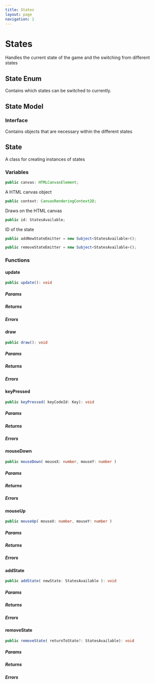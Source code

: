 ```yaml
---
title: States
layout: page
navigation: 2
---
```

# States

Handles the current state of the game and the switching from different states

## State Enum
Contains which states can be switched to currently.

## State Model 

### Interface
Contains objects that are necessary within the different states

## State
A class for creating instances of states
### Variables
```typescript
public canvas: HTMLCanvasElement;
```
A HTML canvas object
```typescript
public context: CanvasRenderingContext2D;
```
Draws on the HTML canvas
```typescript
public id: StatesAvailable;
```
ID of the state
```typescript
public addNewStateEmitter = new Subject<StatesAvailable>();
```
```typescript
public removeStateEmitter = new Subject<StatesAvailable>();
```
### Functions

#### update
```typescript
public update(): void
```
##### Params

##### Returns

##### Errors

#### draw
```typescript
public draw(): void
```
##### Params

##### Returns

##### Errors

#### keyPressed
```typescript
public keyPressed( keyCodeId: Key): void
```
##### Params

##### Returns

##### Errors

#### mouseDown
```typescript
public mouseDown( mouseX: number, mouseY: number )
```
##### Params

##### Returns

##### Errors

#### mouseUp
```typescript
public mouseUp( mouseX: number, mouseY: number )
```
##### Params

##### Returns

##### Errors

#### addState
```typescript
public addState( newState: StatesAvailable ): void
```
##### Params

##### Returns

##### Errors

#### removeState
```typescript
public removeState( returnToState?: StatesAvailable): void
```
##### Params

##### Returns

##### Errors